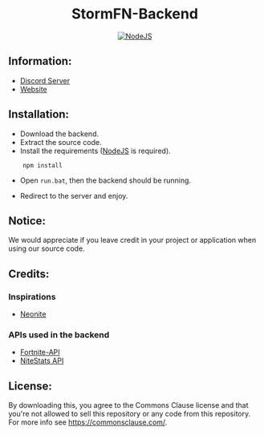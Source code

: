 <h1 align='center'>StormFN-Backend</h1>

<p align='center'>
    <a href='https://nodejs.org/en/download/' align='center'>
        <img alt='NodeJS' src='https://cdn.discordapp.com/icons/803693818473218149/05e07c9e92c8ecbb159c25202c4a3a26.webp?size=256'>
    </a>
</p>

## Information:
- [Discord Server](https://discord.gg/stormfn)
- [Website](https://storm-fn.dev/)

## Installation:


- Download the backend.
- Extract the source code.
- Install the requirements ([NodeJS](https://nodejs.org/en/download/) is required).
```
    npm install
```
- Open ``run.bat``, then the backend should be running.

- Redirect to the server and enjoy.

## Notice:
We would appreciate if you leave credit in your project or application when using our source code.

## Credits:

### Inspirations
- [Neonite](https://github.com/NeoniteDev)


### APIs used in the backend
- [Fortnite-API](https://fortnite-api.com/)
- [NiteStats API](https://nitestats.com/)


## License:
By downloading this, you agree to the Commons Clause license and that you're not allowed to sell this repository or any code from this repository. For more info see https://commonsclause.com/.
